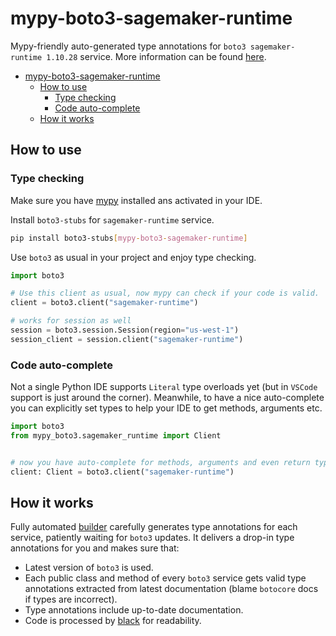 # mypy-boto3-sagemaker-runtime

Mypy-friendly auto-generated type annotations for `boto3 sagemaker-runtime 1.10.28` service.
More information can be found [here](https://github.com/vemel/mypy_boto3).

- [mypy-boto3-sagemaker-runtime](#mypy-boto3-sagemaker-runtime)
  - [How to use](#how-to-use)
    - [Type checking](#type-checking)
    - [Code auto-complete](#code-auto-complete)
  - [How it works](#how-it-works)

## How to use

### Type checking

Make sure you have [mypy](https://github.com/python/mypy) installed ans activated in your IDE.

Install `boto3-stubs` for `sagemaker-runtime` service.

```bash
pip install boto3-stubs[mypy-boto3-sagemaker-runtime]
```

Use `boto3` as usual in your project and enjoy type checking.

```python
import boto3

# Use this client as usual, now mypy can check if your code is valid.
client = boto3.client("sagemaker-runtime")

# works for session as well
session = boto3.session.Session(region="us-west-1")
session_client = session.client("sagemaker-runtime")

```

### Code auto-complete

Not a single Python IDE supports `Literal` type overloads yet (but in `VSCode` support is just around the corner).
Meanwhile, to have a nice auto-complete you can explicitly set types to help your IDE to get methods, arguments etc.

```python
import boto3
from mypy_boto3.sagemaker_runtime import Client


# now you have auto-complete for methods, arguments and even return types
client: Client = boto3.client("sagemaker-runtime")
```

## How it works

Fully automated [builder](https://github.com/vemel/mypy_boto3) carefully generates
type annotations for each service, patiently waiting for `boto3` updates. It delivers
a drop-in type annotations for you and makes sure that:

- Latest version of `boto3` is used.
- Each public class and method of every `boto3` service gets valid type annotations
  extracted from latest documentation (blame `botocore` docs if types are incorrect).
- Type annotations include up-to-date documentation.
- Code is processed by [black](https://github.com/psf/black) for readability.